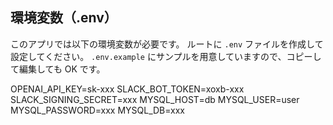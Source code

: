 ## 環境変数（.env）

このアプリでは以下の環境変数が必要です。
ルートに `.env` ファイルを作成して設定してください。
`.env.example` にサンプルを用意していますので、コピーして編集しても OK です。

OPENAI_API_KEY=sk-xxx
SLACK_BOT_TOKEN=xoxb-xxx
SLACK_SIGNING_SECRET=xxx
MYSQL_HOST=db
MYSQL_USER=user
MYSQL_PASSWORD=xxx
MYSQL_DB=xxx
